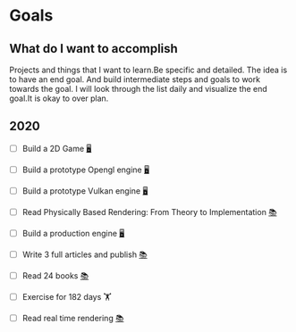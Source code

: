 # Goals

## What do I want to accomplish

Projects and things that I want to learn.Be specific and detailed. The idea is to have an end goal. And build intermediate steps and goals to work towards the goal. I will look through the list daily and visualize the end goal.It is okay to over plan. 

## 2020

* [ ] Build a 2D Game [🖥️](https://emojipedia.org/desktop-computer/)
* [ ] Build a prototype Opengl engine [🖥️](https://emojipedia.org/desktop-computer/)
* [ ] Build a prototype Vulkan engine [🖥️](https://emojipedia.org/desktop-computer/)
* [ ] Read Physically Based Rendering: From Theory to Implementation [📚 ](https://emojipedia.org/books/)
* [ ] Build a production engine [🖥️](https://emojipedia.org/desktop-computer/)
* [ ] Write 3 full articles and publish [📚 ](https://emojipedia.org/books/)
* [ ] Read 24 books [📚 ](https://emojipedia.org/books/)
* [ ] Exercise for 182 days 🏋️
* [ ] Read real time rendering [📚 ](https://emojipedia.org/books/)

 















